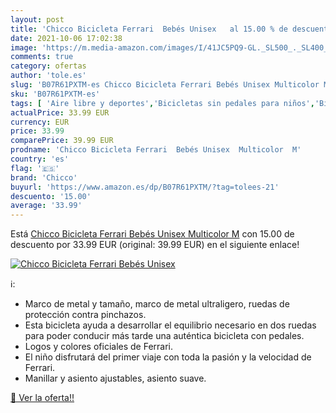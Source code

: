 ```yaml
---
layout: post
title: 'Chicco Bicicleta Ferrari  Bebés Unisex   al 15.00 % de descuento'
date: 2021-10-06 17:02:38
image: 'https://m.media-amazon.com/images/I/41JC5PQ9-GL._SL500_._SL400_.jpg'
comments: true
category: ofertas
author: 'tole.es'
slug: 'B07R61PXTM-es Chicco Bicicleta Ferrari Bebés Unisex Multicolor M'
sku: 'B07R61PXTM-es'
tags: [ 'Aire libre y deportes','Bicicletas sin pedales para niños','Bicicletas, triciclos y correpasillos','Juguetes','Juguetes y juegos','bicicleta','chicco', ]
actualPrice: 33.99 EUR
currency: EUR
price: 33.99
comparePrice: 39.99 EUR
prodname: 'Chicco Bicicleta Ferrari  Bebés Unisex  Multicolor  M'
country: 'es'
flag: '🇪🇸'
brand: 'Chicco'
buyurl: 'https://www.amazon.es/dp/B07R61PXTM/?tag=tolees-21'
descuento: '15.00'
average: '33.99'
---
```


Está [Chicco Bicicleta Ferrari  Bebés Unisex  Multicolor  M](https://www.amazon.es/dp/B07R61PXTM/?tag=tolees-21) con 15.00 de descuento por 33.99 EUR (original: 39.99 EUR) en el siguiente enlace!

[![Chicco Bicicleta Ferrari  Bebés Unisex  ](https://m.media-amazon.com/images/I/41JC5PQ9-GL._SL500_._SL400_.jpg)](https://www.amazon.es/dp/B07R61PXTM/?tag=tolees-21)

ℹ️:

- Marco de metal y tamaño, marco de metal ultraligero, ruedas de protección contra pinchazos.
- Esta bicicleta ayuda a desarrollar el equilibrio necesario en dos ruedas para poder conducir más tarde una auténtica bicicleta con pedales.
- Logos y colores oficiales de Ferrari.
- El niño disfrutará del primer viaje con toda la pasión y la velocidad de Ferrari.
- Manillar y asiento ajustables, asiento suave.

[🛒 Ver la oferta!!](https://www.amazon.es/dp/B07R61PXTM/?tag=tolees-21)
